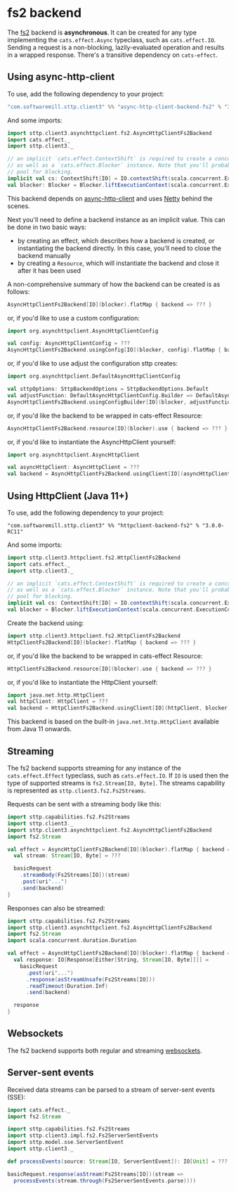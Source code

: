 # fs2 backend

The [fs2](https://github.com/functional-streams-for-scala/fs2) backend is **asynchronous**. It can be created for any type implementing the `cats.effect.Async` typeclass, such as `cats.effect.IO`. Sending a request is a non-blocking, lazily-evaluated operation and results in a wrapped response. There's a transitive dependency on `cats-effect`. 

## Using async-http-client

To use, add the following dependency to your project:

```scala
"com.softwaremill.sttp.client3" %% "async-http-client-backend-fs2" % "3.0.0-RC11"
```

And some imports:

```scala
import sttp.client3.asynchttpclient.fs2.AsyncHttpClientFs2Backend
import cats.effect._
import sttp.client3._

// an implicit `cats.effect.ContextShift` is required to create a concurrent instance for `cats.effect.IO`,
// as well as a `cats.effect.Blocker` instance. Note that you'll probably want to use a different thread
// pool for blocking.
implicit val cs: ContextShift[IO] = IO.contextShift(scala.concurrent.ExecutionContext.global)
val blocker: Blocker = Blocker.liftExecutionContext(scala.concurrent.ExecutionContext.global)
```
           
This backend depends on [async-http-client](https://github.com/AsyncHttpClient/async-http-client) and uses [Netty](http://netty.io) behind the scenes.

Next you'll need to define a backend instance as an implicit value. This can be done in two basic ways:

* by creating an effect, which describes how a backend is created, or instantiating the backend directly. In this case, you'll need to close the backend manually
* by creating a `Resource`, which will instantiate the backend and close it after it has been used

A non-comprehensive summary of how the backend can be created is as follows:

```scala
AsyncHttpClientFs2Backend[IO](blocker).flatMap { backend => ??? }
```

or, if you'd like to use a custom configuration:

```scala
import org.asynchttpclient.AsyncHttpClientConfig

val config: AsyncHttpClientConfig = ???
AsyncHttpClientFs2Backend.usingConfig[IO](blocker, config).flatMap { backend => ??? }
```

or, if you'd like to use adjust the configuration sttp creates:

```scala
import org.asynchttpclient.DefaultAsyncHttpClientConfig

val sttpOptions: SttpBackendOptions = SttpBackendOptions.Default  
val adjustFunction: DefaultAsyncHttpClientConfig.Builder => DefaultAsyncHttpClientConfig.Builder = ???
AsyncHttpClientFs2Backend.usingConfigBuilder[IO](blocker, adjustFunction, sttpOptions).flatMap { backend => ??? }
```

or, if you'd like the backend to be wrapped in cats-effect Resource:

```scala
AsyncHttpClientFs2Backend.resource[IO](blocker).use { backend => ??? }
```

or, if you'd like to instantiate the AsyncHttpClient yourself:

```scala
import org.asynchttpclient.AsyncHttpClient

val asyncHttpClient: AsyncHttpClient = ???  
val backend = AsyncHttpClientFs2Backend.usingClient[IO](asyncHttpClient, blocker)
```

## Using HttpClient (Java 11+)

To use, add the following dependency to your project:

```
"com.softwaremill.sttp.client3" %% "httpclient-backend-fs2" % "3.0.0-RC11"
```

And some imports:

```scala
import sttp.client3.httpclient.fs2.HttpClientFs2Backend
import cats.effect._
import sttp.client3._

// an implicit `cats.effect.ContextShift` is required to create a concurrent instance for `cats.effect.IO`,
// as well as a `cats.effect.Blocker` instance. Note that you'll probably want to use a different thread
// pool for blocking.
implicit val cs: ContextShift[IO] = IO.contextShift(scala.concurrent.ExecutionContext.global)
val blocker = Blocker.liftExecutionContext(scala.concurrent.ExecutionContext.global)
```

Create the backend using:

```scala
import sttp.client3.httpclient.fs2.HttpClientFs2Backend
HttpClientFs2Backend[IO](blocker).flatMap { backend => ??? }
```

or, if you'd like the backend to be wrapped in cats-effect Resource:

```scala
HttpClientFs2Backend.resource[IO](blocker).use { backend => ??? }
```

or, if you'd like to instantiate the HttpClient yourself:

```scala
import java.net.http.HttpClient
val httpClient: HttpClient = ???
val backend = HttpClientFs2Backend.usingClient[IO](httpClient, blocker)
```

This backend is based on the built-in `java.net.http.HttpClient` available from Java 11 onwards.

## Streaming

The fs2 backend supports streaming for any instance of the `cats.effect.Effect` typeclass, such as `cats.effect.IO`. If `IO` is used then the type of supported streams is `fs2.Stream[IO, Byte]`. The streams capability is represented as `sttp.client3.fs2.Fs2Streams`.

Requests can be sent with a streaming body like this:

```scala
import sttp.capabilities.fs2.Fs2Streams
import sttp.client3._
import sttp.client3.asynchttpclient.fs2.AsyncHttpClientFs2Backend
import fs2.Stream

val effect = AsyncHttpClientFs2Backend[IO](blocker).flatMap { backend =>
  val stream: Stream[IO, Byte] = ???

  basicRequest
    .streamBody(Fs2Streams[IO])(stream)
    .post(uri"...")
    .send(backend)
}
```

Responses can also be streamed:

```scala
import sttp.capabilities.fs2.Fs2Streams
import sttp.client3.asynchttpclient.fs2.AsyncHttpClientFs2Backend
import fs2.Stream
import scala.concurrent.duration.Duration

val effect = AsyncHttpClientFs2Backend[IO](blocker).flatMap { backend =>
  val response: IO[Response[Either[String, Stream[IO, Byte]]]] =
    basicRequest
      .post(uri"...")
      .response(asStreamUnsafe(Fs2Streams[IO]))
      .readTimeout(Duration.Inf)
      .send(backend)

  response
}
```

## Websockets

The fs2 backend supports both regular and streaming [websockets](../websockets.md).

## Server-sent events

Received data streams can be parsed to a stream of server-sent events (SSE):

```scala
import cats.effect._
import fs2.Stream

import sttp.capabilities.fs2.Fs2Streams
import sttp.client3.impl.fs2.Fs2ServerSentEvents
import sttp.model.sse.ServerSentEvent
import sttp.client3._

def processEvents(source: Stream[IO, ServerSentEvent]): IO[Unit] = ???

basicRequest.response(asStream(Fs2Streams[IO])(stream => 
  processEvents(stream.through(Fs2ServerSentEvents.parse))))
```
